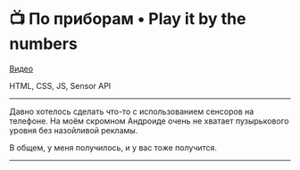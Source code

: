 # 📺 По приборам • Play it by the numbers

[Видео](<[https://localhost/#tbd](https://youtu.be/h8XnvhV4Abc)>)

HTML, CSS, JS, Sensor API

---

Давно хотелось сделать что-то с использованием сенсоров на телефоне. На моём скромном Андроиде очень не хватает пузырькового уровня без назойливой рекламы.

В общем, у меня получилось, и у вас тоже получится.

---
